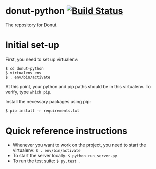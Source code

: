 # donut-python [![Build Status][travis-image]][travis-url]
The repository for Donut.

# Initial set-up
First, you need to set up virtualenv:
```
$ cd donut-python
$ virtualenv env
$ . env/bin/activate
```

At this point, your python and pip paths should be in this virtualenv. To verify, type `which pip`.

Install the necessary packages using pip:

```
$ pip install -r requirements.txt
```

# Quick reference instructions
- Whenever you want to work on the project, you need to start the virtualenv: `$ . env/bin/activate`
- To start the server locally: `$ python run_server.py`
- To run the test suite: `$ py.test .`

[travis-url]: https://travis-ci.org/ASCIT/donut-python
[travis-image]: https://travis-ci.org/ASCIT/donut-python.svg
